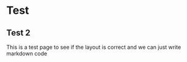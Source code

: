# Test 

## Test 2

This is a test page to see if the layout is correct and we can just write markdown code 